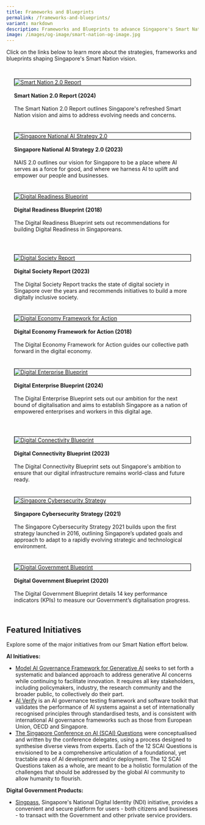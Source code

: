 ```yaml
---
title: Frameworks and Blueprints
permalink: /frameworks-and-blueprints/
variant: markdown
description: Frameworks and Blueprints to advance Singapore's Smart Nation vision.
image: /images/og-image/smart-nation-og-image.jpg
---
```

Click on the links below to learn more about the strategies, frameworks and blueprints shaping Singapore's Smart Nation vision.


<div class="row" style="padding: 20px 0px 0px 0px;">
	
<div class="col" style="padding: 10px 20px 10px 20px;">
<a href="https://smartnation.gov.sg"></a><div style="border:1px solid black;"><a href="https://www.smartnation.gov.sg/files/publications/smart-nation-strategy-nov2018.pdf"><img src="/images/abt-smart-nation/sn2_report.png" alt="Smart Nation 2.0 Report"></a></div><br><b>Smart Nation 2.0 Report (2024)</b><br><br>The Smart Nation 2.0 Report outlines Singapore's refreshed Smart Nation vision and aims to address evolving needs and concerns.
	<br><br></div>
	
<div class="col" style="padding: 10px 20px 10px 20px;">
<a href="https://go.gov.sg/nais2023"></a><div style="border:1px solid black;"><a href="https://go.gov.sg/nais2023"><img src="/images/abt-smart-nation/nais2_cover.jpg" alt="Singapore National AI Strategy 2.0"></a></div><br><b>Singapore National AI Strategy 2.0 (2023)</b><br><br>NAIS 2.0 outlines our vision for Singapore to be a place where AI serves as a force for good, and where we harness AI to uplift and empower our people and businesses. 
	<br><br></div>
	
<div class="col" style="padding: 10px 20px 10px 20px;">
<a href="https://www.mddi.gov.sg/files/dr%20blueprint.pdf"></a><div style="border:1px solid black;"><a href="https://www.mddi.gov.sg/files/dr%20blueprint.pdf"><img src="/images/abt-smart-nation/digital-readiness-blueprint2.png" alt="Digital Readiness Blueprint"></a></div><br><b>Digital Readiness Blueprint (2018)</b><br><br>The Digital Readiness Blueprint sets out recommendations for building Digital Readiness in Singaporeans.
	<br><br></div>


	
</div>

<div class="row" style="padding: 20px 0px 0px 0px;">
	
<div class="col" style="padding: 10px 20px 10px 20px;">
<a href="https://www.imda.gov.sg/-/media/imda/files/infocomm-media-landscape/research-and-statistics/singapore-digital-society-report/singapore-digital-society-report-2023.pdf"></a><div style="border:1px solid black;"><a href="https://www.imda.gov.sg/-/media/imda/files/infocomm-media-landscape/research-and-statistics/singapore-digital-society-report/singapore-digital-society-report-2023.pdf"><img src="/images/abt-smart-nation/digital_society_report_2023.jpg" alt="Digital Society Report"></a></div><br><b>Digital Society Report (2023)</b><br><br>The Digital Society Report tracks the state of digital society in Singapore over the years and recommends initiatives to build a more digitally inclusive society.<br><br></div>

<div class="col" style="padding: 10px 20px 10px 20px;">
<a href="https://www.imda.gov.sg/-/media/imda/files/sg-digital/sgd-framework-for-action.pdf"></a><div style="border:1px solid black;"><a href="https://www.imda.gov.sg/-/media/imda/files/sg-digital/sgd-framework-for-action.pdf"><img src="/images/abt-smart-nation/digital-economy-framework2.png" alt="Digital Economy Framework for Action"></a></div><br><b>Digital Economy Framework for Action (2018)</b><br><br>The Digital Economy Framework for Action guides our collective path forward in the digital economy.
	<br><br></div>
	
<div class="col" style="padding: 10px 20px 10px 20px;">
<a href="https://file.go.gov.sg/deb-report-2024.pdf"></a><div style="border:1px solid black;"><a href="https://file.go.gov.sg/deb-report-2024.pdf"><img src="/images/abt-smart-nation/digital_enterprise_blueprint.png" alt="Digital Enterprise Blueprint"></a></div><br><b>Digital Enterprise Blueprint (2024)</b><br><br>The Digital Enterprise Blueprint sets out our ambition for the next bound of digitalisation and aims to establish Singapore as a nation of empowered enterprises and workers in this digital age.
	<br><br></div>


	
</div>	

<div class="row" style="padding: 20px 0px 0px 0px;">
	
<div class="col" style="padding: 10px 20px 10px 20px;">
<a href="https://www.imda.gov.sg/-/media/imda/files/programme/digital-connectivity-blueprint/digital-connectivity-blueprint-report.pdf"></a><div style="border:1px solid black;"><a href="https://www.imda.gov.sg/-/media/imda/files/programme/digital-connectivity-blueprint/digital-connectivity-blueprint-report.pdf"><img src="/images/abt-smart-nation/digital_connectivity_blueprint.png" alt="Digital Connectivity Blueprint"></a></div><br><b>Digital Connectivity Blueprint (2023)</b><br><br>The Digital Connectivity Blueprint sets out Singapore's ambition to ensure that our digital infrastructure remains world-class and future ready.<br><br></div>	

<div class="col" style="padding: 10px 20px 10px 20px;">
<a href="https://www.csa.gov.sg/docs/default-source/csa/documents/publications/the-singapore-cybersecurity-strategy-2021.pdf"></a><div style="border:1px solid black;"><a href="https://www.csa.gov.sg/docs/default-source/csa/documents/publications/the-singapore-cybersecurity-strategy-2021.pdf"><img src="/images/abt-smart-nation/sg_cybersecurity_strategy.jpg" alt="Singapore Cybersecurity Strategy"></a></div><br><b>Singapore Cybersecurity Strategy (2021)</b><br><br>The Singapore Cybersecurity Strategy 2021 builds upon the first strategy launched in 2016, outlining Singapore’s updated goals and approach to adapt to a rapidly evolving strategic and technological environment.
	<br><br></div>

<div class="col" style="padding: 10px 20px 10px 20px;">
<a href="https://www.smartnation.gov.sg/files/publications/dgb-public-document_30dec20.pdf"></a><div style="border:1px solid black;"><a href="https://www.smartnation.gov.sg/files/publications/dgb-public-document_30dec20.pdf"><img src="/images/abt-smart-nation/digital_government_blueprint.jpg" alt="Digital Government Blueprint"></a></div><br><b>Digital Government Blueprint (2020)</b><br><br>The Digital Government Blueprint details 14 key performance indicators (KPIs) to measure our Government’s digitalisation progress.
	<br><br></div>
	

	
</div>

## Featured Initiatives


Explore some of the major initiatives from our Smart Nation effort below.


**AI Initiatives:**
* [Model AI Governance Framework for Generative AI](https://aiverifyfoundation.sg/wp-content/uploads/2024/05/Model-AI-Governance-Framework-for-Generative-AI-May-2024-1-1.pdf) seeks to set forth a systematic and balanced approach to address generative AI concerns while continuing to facilitate innovation. It requires all key stakeholders, including policymakers, industry, the research community and the broader public, to collectively do their part.
* [AI Verify](https://aiverifyfoundation.sg/what-is-ai-verify/) is an AI governance testing framework and software toolkit that validates the performance of AI systems against a set of internationally recognised principles through standardised tests, and is consistent with international AI governance frameworks such as those from European Union, OECD and Singapore.
* [The Singapore Conference on AI (SCAI) Questions](https://go.gov.sg/scai-questions) were conceptualised and written by the conference delegates, using a process designed to synthesise diverse views from experts. Each of the 12 SCAI Questions is envisioned to be a comprehensive articulation of a foundational, yet tractable area of AI development and/or deployment. The 12 SCAI Questions taken as a whole, are meant to be a holistic formulation of the challenges that should be addressed by the global AI community to allow humanity to flourish.

**Digital Government Products:**
* [Singpass](/initiatives/national-digital-identity/), Singapore's National Digital Identity (NDI) initiative, provides a convenient and secure platform for users - both citizens and businesses - to transact with the Government and other private service providers.